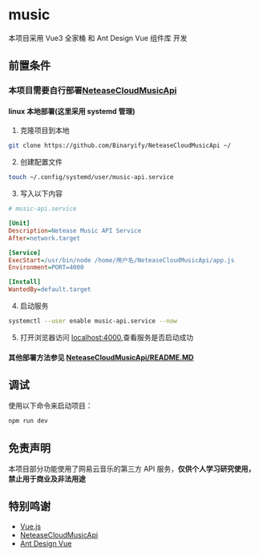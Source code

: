 # music

本项目采用 Vue3 全家桶 和 Ant Design Vue 组件库 开发

## 前置条件

### 本项目需要自行部署[NeteaseCloudMusicApi](https://github.com/Binaryify/NeteaseCloudMusicApi)

#### linux 本地部署(这里采用 systemd 管理)

1. 克隆项目到本地

```bash
git clone https://github.com/Binaryify/NeteaseCloudMusicApi ~/
```

2. 创建配置文件

```bash
touch ~/.config/systemd/user/music-api.service
```

3. 写入以下内容

```ini
# music-api.service

[Unit]
Description=Netease Music API Service
After=network.target

[Service]
ExecStart=/usr/bin/node /home/用户名/NeteaseCloudMusicApi/app.js
Environment=PORT=4000

[Install]
WantedBy=default.target
```

4. 启动服务

```bash
systemctl --user enable music-api.service --now
```

5. 打开浏览器访问 [localhost:4000](http://localhost:4000),查看服务是否启动成功

#### 其他部署方法参见 [NeteaseCloudMusicApi/README.MD](https://github.com/Binaryify/NeteaseCloudMusicApi/blob/master/README.MD#vercel-部署)

## 调试

使用以下命令来启动项目：

```bash
npm run dev
```

## 免责声明

本项目部分功能使用了网易云音乐的第三方 API 服务，**仅供个人学习研究使用，禁止用于商业及非法用途**

## 特别鸣谢

- [Vue.js](https://github.com/vuejs)
- [NeteaseCloudMusicApi](https://github.com/Binaryify/NeteaseCloudMusicApi)
- [Ant Design Vue](https://github.com/vueComponent/ant-design-vue)
